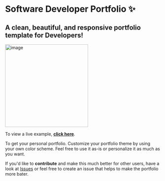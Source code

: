 # Software Developer Portfolio ✨

## A clean, beautiful, and responsive portfolio template for Developers!
<img width="269" alt="image" src="https://github.com/Iamdivyak/portfolio/assets/102896170/2e6786ff-6568-41bf-983f-c92228eb7dfd">

To view a live example, **[click here](https://iamdivyak.github.io/portfolio/)**.

To get your personal portfolio. Customize your portfolio theme by using your own color scheme. Feel free to use it as-is or personalize it as much as you want.

If you'd like to **contribute** and make this much better for other users, have a look at [Issues](https://github.com/Iamdivyak/portfolio/issues) or feel free to create an issue that helps to make the portfolio more bater.
